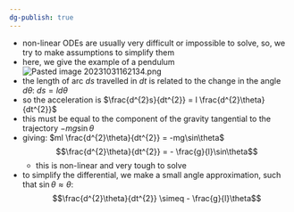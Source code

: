 ```yaml
---
dg-publish: true
---
```


- non-linear ODEs are usually very difficult or impossible to solve, so, we try to make assumptions to simplify them
- here, we give the example of a pendulum
![Pasted image 20231031162134.png](/img/user/pics/Pasted%20image%2020231031162134.png)
- the length of arc $ds$ travelled in $dt$ is related to the change in the angle $d\theta$: $ds = ld\theta$
- so the acceleration is $\frac{d^{2}s}{dt^{2}} = l \frac{d^{2}\theta}{dt^{2}}$
- this must be equal to the component of the gravity tangential to the trajectory $-mg\sin\theta$
- giving: $ml \frac{d^{2}\theta}{dt^{2}} = -mg\sin\theta$
		$$\frac{d^{2}\theta}{dt^{2}} = - \frac{g}{l}\sin\theta$$
	- this is non-linear and very tough to solve
- to simplify the differential, we make a small angle approximation, such that $\sin\theta \approx \theta$: $$\frac{d^{2}\theta}{dt^{2}} \simeq - \frac{g}{l}\theta$$
